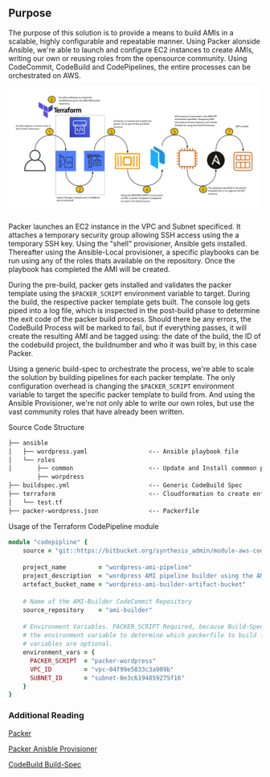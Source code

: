 ## Purpose

The purpose of this solution is to provide a means to build AMIs in a scalable, highly configurable and repeatable manner. Using Packer alonside Ansible, we're able to launch and configure EC2 instances to create AMIs, writing  our own or reusing roles from the opensource community. Using CodeCommit, CodeBuild and CodePipelines, the entire processes can be orchestrated on AWS. 


![Packer AMI Builder](images/ami-builder.png)


Packer launches an EC2 instance in the VPC and Subnet specificed. It attaches a temporary security group allowing SSH access using the a temporary SSH key. Using the "shell" provisioner, Ansible gets installed. Thereafter using the Ansible-Local provisioner, a specific playbooks can be run using any of the roles thats available on the repository. Once the playbook has completed the AMI will be created. 

During the pre-build, packer gets installed and validates the packer template using the ```$PACKER_SCRIPT``` environment variable to target. During the build, the respective packer template gets built. The console log gets piped into a log file, which is inspected in the post-build phase to determine the exit code of the packer build process. Should there be any errors, the CodeBuild Process will be marked to fail, but if everything passes, it will create the resulting AMI and be tagged using: the date of the build, the ID of the codebuild project, the buildnumber and who it was built by, in this case Packer. 

Using a generic build-spec to orchestrate the process, we're able to scale the solution by building pipelines for each packer template. The only configuration overhead is changing the ```$PACKER_SCRIPT``` environment variable to target the specific packer template to build from. And using the Ansible Provisioner, we're not only able to write our own roles, but use the vast community roles that have already been written. 

Source Code Structure

```bash
├── ansible
│   ├── wordpress.yaml                 <-- Ansible playbook file
│   └── roles
│       ├── common                     <-- Update and Install commmon packages
        ├── worpdress                  
├── buildspec.yml                      <-- Generic CodeBuild Spec 
├── terraform                          <-- Cloudformation to create entire pipeline
│   └── test.tf
├── packer-wordpress.json              <-- Packerfile 
```


Usage of the Terraform CodePipeline module

```ruby
module "codepipline" {
    source = "git::https://bitbucket.org/synthesis_admin/module-aws-codepipeline.git"

    project_name         = "wordpress-ami-pipeline"
    project_description  = "wordpress AMI pipeline builder using the AMI builder repository"
    artefact_bucket_name = "wordpress-ami-builder-artifact-bucket"
    
    # Name of the AMI-Builder CodeCommit Repository
    source_repository    = "ami-builder"

    # Environment Variables. PACKER_SCRIPT Required, because Build-Spec references
    # the environment variable to determine which packerfile to build from. Other 
    # variables are optional.
    environment_vars = {
      PACKER_SCRIPT  = "packer-wordpress"
      VPC_ID         = "vpc-04f99e5833c3a909b"
      SUBNET_ID      = "subnet-0e3c6194859275f16"
    }
}
```

### Additional Reading
[Packer](https://packer.io/) 

[Packer Anisble Provisioner](https://packer.io/docs/provisioners/ansible-local.html)

[CodeBuild Build-Spec](https://docs.aws.amazon.com/codebuild/latest/userguide/build-spec-ref.html)

